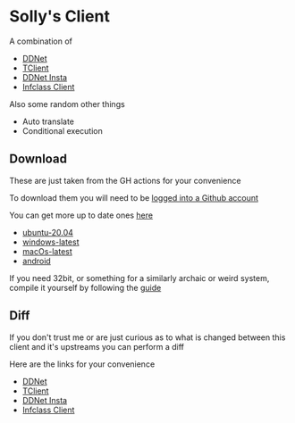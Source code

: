 # Solly's Client

A combination of
* [DDNet](https://github.com/ddnet/ddnet/)
* [TClient](https://github.com/sjrc6/TaterClient-ddnet/)
* [DDNet Insta](https://github.com/ddnet-insta/ddnet-insta/)
* [Infclass Client](https://github.com/infclass/infclass-client)

Also some random other things
* Auto translate
* Conditional execution

## Download

These are just taken from the GH actions for your convenience

To download them you will need to be [logged into a Github account](https://github.com/login)

You can get more up to date ones [here](https://github.com/SollyBunny/ddnet/actions/workflows/fast-build.yml?query=branch%3Amaster)

* [ubuntu-20.04](https://github.com/SollyBunny/ddnet/actions/runs/14021679605/artifacts/2803754636)
* [windows-latest](https://github.com/SollyBunny/ddnet/actions/runs/14021679605/artifacts/2803757276)
* [macOs-latest](https://github.com/SollyBunny/ddnet/actions/runs/14021679605/artifacts/2803756874)
* [android](https://github.com/SollyBunny/ddnet/actions/runs/14021679605/artifacts/2803778021)

If you need 32bit, or something for a similarly archaic or weird system, compile it yourself by following the [guide](https://github.com/ddnet/ddnet/?tab=readme-ov-file#cloning)

## Diff

If you don't trust me or are just curious as to what is changed between this client and it's upstreams you can perform a diff

Here are the links for your convenience

* [DDNet](https://github.com/ddnet/ddnet/compare/master...SollyBunny:ddnet:master)
* [TClient](https://github.com/sjrc6/TaterClient-ddnet/compare/master...SollyBunny:ddnet:master)
* [DDNet Insta](https://github.com/ddnet-insta/ddnet-insta/compare/master...SollyBunny:ddnet:master)
* [Infclass Client](https://github.com/infclass/infclass-client/compare/infc-0.2.0-on-19.1...SollyBunny:ddnet:master)
